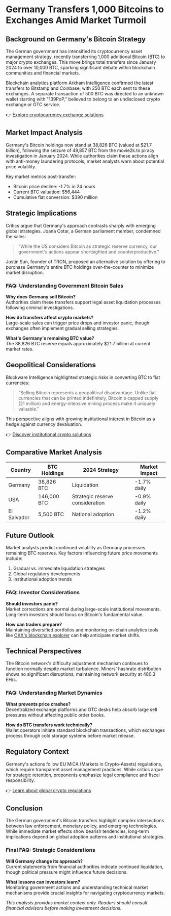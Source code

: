 # Germany Transfers 1,000 Bitcoins to Exchanges Amid Market Turmoil  

## Background on Germany's Bitcoin Strategy  
The German government has intensified its cryptocurrency asset management strategy, recently transferring 1,000 additional Bitcoin (BTC) to major crypto exchanges. This move brings total transfers since January 2024 to over 10,000 BTC, sparking significant debate within blockchain communities and financial markets.  

Blockchain analytics platform Arkham Intelligence confirmed the latest transfers to Bitstamp and Coinbase, with 250 BTC each sent to these exchanges. A separate transaction of 500 BTC was directed to an unknown wallet starting with "139PoP," believed to belong to an undisclosed crypto exchange or OTC service.  

👉 [Explore cryptocurrency exchange solutions](https://bit.ly/okx-bonus)  

## Market Impact Analysis  
Germany's Bitcoin holdings now stand at 38,826 BTC (valued at $21.7 billion), following the seizure of 49,857 BTC from the movie2k.to piracy investigation in January 2024. While authorities claim these actions align with anti-money laundering protocols, market analysts warn about potential price volatility.  

Key market metrics post-transfer:  
- Bitcoin price decline: -1.7% in 24 hours  
- Current BTC valuation: $56,444  
- Cumulative fiat conversion: $390 million  

## Strategic Implications  
Critics argue that Germany's approach contrasts sharply with emerging global strategies. Joana Cotar, a German parliament member, condemned the sales:  
> "While the US considers Bitcoin as strategic reserve currency, our government's actions appear shortsighted and counterproductive."  

Justin Sun, founder of TRON, proposed an alternative solution by offering to purchase Germany's entire BTC holdings over-the-counter to minimize market disruption.  

### FAQ: Understanding Government Bitcoin Sales  
**Why does Germany sell Bitcoin?**  
Authorities claim these transfers support legal asset liquidation processes following criminal investigations.  

**How do transfers affect crypto markets?**  
Large-scale sales can trigger price drops and investor panic, though exchanges often implement gradual selling strategies.  

**What's Germany's remaining BTC value?**  
The 38,826 BTC reserve equals approximately $21.7 billion at current market rates.  

## Geopolitical Considerations  
Blockware Intelligence highlighted strategic risks in converting BTC to fiat currencies:  
> "Selling Bitcoin represents a geopolitical disadvantage. Unlike fiat currencies that can be printed indefinitely, Bitcoin's capped supply (21 million) and energy-intensive mining process make it uniquely valuable."  

This perspective aligns with growing institutional interest in Bitcoin as a hedge against currency devaluation.  

👉 [Discover institutional crypto solutions](https://bit.ly/okx-bonus)  

## Comparative Market Analysis  
| Country | BTC Holdings | 2024 Strategy | Market Impact |  
|---------|--------------|---------------|---------------|  
| Germany | 38,826 BTC | Liquidation | -1.7% daily |  
| USA | 146,000 BTC | Strategic reserve consideration | -0.9% daily |  
| El Salvador | 5,500 BTC | National adoption | -1.2% daily |  

## Future Outlook  
Market analysts predict continued volatility as Germany processes remaining BTC reserves. Key factors influencing future price movements include:  
1. Gradual vs. immediate liquidation strategies  
2. Global regulatory developments  
3. Institutional adoption trends  

### FAQ: Investor Considerations  
**Should investors panic?**  
Market corrections are normal during large-scale institutional movements. Long-term investors should focus on Bitcoin's fundamental value.  

**How can traders prepare?**  
Maintaining diversified portfolios and monitoring on-chain analytics tools like [OKX's blockchain explorer](https://bit.ly/okx-bonus) can help anticipate market shifts.  

## Technical Perspectives  
The Bitcoin network's difficulty adjustment mechanism continues to function normally despite market turbulence. Miners' hashrate distribution shows no significant disruptions, maintaining network security at 480.3 EH/s.  

### FAQ: Understanding Market Dynamics  
**What prevents price crashes?**  
Decentralized exchange platforms and OTC desks help absorb large sell pressures without affecting public order books.  

**How do BTC transfers work technically?**  
Wallet operators initiate standard blockchain transactions, which exchanges process through cold storage systems before market release.  

## Regulatory Context  
Germany's actions follow EU MiCA (Markets in Crypto-Assets) regulations, which require transparent asset management practices. While critics argue for strategic retention, proponents emphasize legal compliance and fiscal responsibility.  

👉 [Learn about global crypto regulations](https://bit.ly/okx-bonus)  

## Conclusion  
The German government's Bitcoin transfers highlight complex intersections between law enforcement, monetary policy, and emerging technologies. While immediate market effects show bearish tendencies, long-term implications depend on global adoption patterns and institutional strategies.  

### Final FAQ: Strategic Considerations  
**Will Germany change its approach?**  
Current statements from financial authorities indicate continued liquidation, though political pressure might influence future decisions.  

**What lessons can investors learn?**  
Monitoring government actions and understanding technical market mechanisms provide crucial insights for navigating cryptocurrency markets.  

*This analysis provides market context only. Readers should consult financial advisors before making investment decisions.*